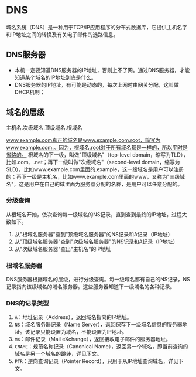 # DNS
域名系统（DNS）是一种用于TCP/IP应用程序的分布式数据库，它提供主机名字和IP地址之间的转换及有关电子邮件的选路信息。

## DNS服务器
- 本机一定要知道DNS服务器的IP地址，否则上不了网。通过DNS服务器，才能知道某个域名的IP地址到底是什么。
- DNS服务器的IP地址，有可能是动态的，每次上网时由网关分配，这叫做DHCP机制；

## 域名的层级
主机名.次级域名.顶级域名.根域名

www.example.com真正的域名是www.example.com.root，简写为www.example.com.。因为，根域名.root对于所有域名都是一样的，所以平时是省略的。
根域名的下一级，叫做"顶级域名"（top-level domain，缩写为TLD），比如.com、.net；再下一级叫做"次级域名"（second-level domain，缩写为SLD），比如www.example.com里面的.example，这一级域名是用户可以注册的；再下一级是主机名，比如www.example.com里面的www，又称为"三级域名"，这是用户在自己的域里面为服务器分配的名称，是用户可以任意分配的。

### 分级查询
从根域名开始，依次查询每一级域名的NS记录，直到查到最终的IP地址，过程大致如下。
1. 从"根域名服务器"查到"顶级域名服务器"的NS记录和A记录（IP地址）
2. 从"顶级域名服务器"查到"次级域名服务器"的NS记录和A记录（IP地址）
3. 从"次级域名服务器"查出"主机名"的IP地址

### 根域名服务器
DNS服务器根据域名的层级，进行分级查询。每一级域名都有自己的NS记录，NS记录指向该级域名的域名服务器。这些服务器知道下一级域名的各种记录。

### DNS的记录类型
1. `A`：地址记录（Address），返回域名指向的IP地址。
2. `NS`：域名服务器记录（Name Server），返回保存下一级域名信息的服务器地址。该记录只能设置为域名，不能设置为IP地址。
3. `MX`：邮件记录（Mail eXchange），返回接收电子邮件的服务器地址。
4. `CNAME`：规范名称记录（Canonical Name），返回另一个域名，即当前查询的域名是另一个域名的跳转，详见下文。
5. `PTR`：逆向查询记录（Pointer Record），只用于从IP地址查询域名，详见下文。